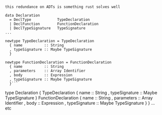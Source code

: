 ```

this redundance on ADTs is something rust solves well

data Declaration
  = DeclType            TypeDeclaration
  | DeclFunction        FunctionDeclaration
  | DeclTypeSignature   TypeSignature
...

newtype TypeDeclaration = TypeDeclaration
  { name          :: String
  , typeSignature :: Maybe TypeSignature
  }

newtype FunctionDeclaration = FunctionDeclaration
  { name          :: String
  , parameters    :: Array Identifier
  , body          :: Expression
  , typeSignature :: Maybe TypeSignature
  }```

```
type Declaration {
   TypeDeclaration { name          :: String
  , typeSignature :: Maybe TypeSignature
  }
  FunctionDeclaration { name          :: String
  , parameters    :: Array Identifier
  , body          :: Expression
  , typeSignature :: Maybe TypeSignature
  }
}
... etc
```
